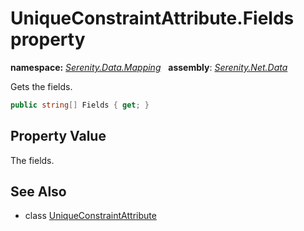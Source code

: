 # UniqueConstraintAttribute.Fields property
**namespace:** *[Serenity.Data.Mapping](../../README.md#serenity.data.mapping-namespace)*   **assembly**: *[Serenity.Net.Data](../../README.md)*

Gets the fields.

```csharp
public string[] Fields { get; }
```

## Property Value

The fields.

## See Also

* class [UniqueConstraintAttribute](../UniqueConstraintAttribute.md)